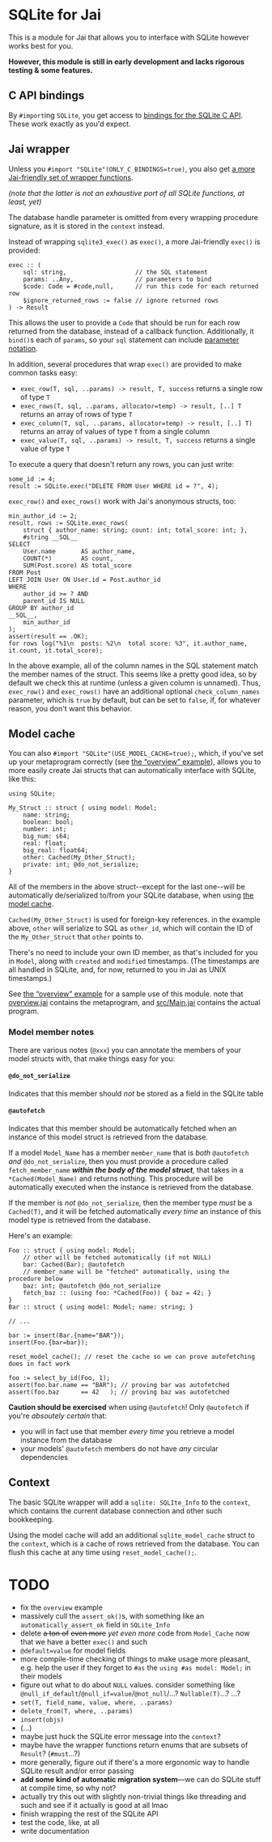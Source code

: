 SQLite for Jai
==============
This is a module for Jai that allows you to interface with SQLite however works best for you.

**However, this module is still in early development and lacks rigorous testing & some features.**




C API bindings
--------------
By `#import`ing `SQLite`, you get access to [bindings for the SQLite C API](src/sqlite3.jai). These
work exactly as you'd expect.




Jai wrapper
-----------
Unless you `#import "SQLite"(ONLY_C_BINDINGS=true)`, you also get [a more Jai-friendly set of wrapper functions](src/SQLite.jai).

*(note that the latter is not an exhaustive port of all SQLite functions, at least, yet)*

The database handle parameter is omitted from every wrapping procedure signature, as it is stored in
the `context` instead.

Instead of wrapping `sqlite3_exec()` as `exec()`, a more Jai-friendly `exec()` is provided:

```jai
exec :: (
    sql: string,                   // the SQL statement
    params: ..Any,                 // parameters to bind
    $code: Code = #code,null,      // run this code for each returned row
    $ignore_returned_rows := false // ignore returned rows
) -> Result
```

This allows the user to provide a `Code` that should be run for each row returned from the database,
instead of a callback function. Additionally, it `bind()`s each of `params`, so your `sql`
statement can include [parameter notation](https://www.sqlite.org/lang_expr.html#varparam).

In addition, several procedures that wrap `exec()` are provided to make common tasks easy:
 - `exec_row(T, sql, ..params) -> result, T, success` returns a single row of type `T`
 - `exec_rows(T, sql, ..params, allocator=temp) -> result, [..] T` returns an array of rows of type `T`
 - `exec_column(T, sql, ..params, allocator=temp) -> result, [..] T)` returns an array of values of type `T` from a single column
 - `exec_value(T, sql, ..params) -> result, T, success` returns a single value of type `T`

To execute a query that doesn't return any rows, you can just write:

```jai
some_id := 4;
result := SQLite.exec("DELETE FROM User WHERE id = ?", 4);
```

`exec_row()` and `exec_rows()` work with Jai's anonymous structs, too:

```jai
min_author_id := 2;
result, rows := SQLite.exec_rows(
    struct { author_name: string; count: int; total_score: int; },
    #string __SQL__
SELECT
    User.name       AS author_name,
    COUNT(*)        AS count,
    SUM(Post.score) AS total_score
FROM Post
LEFT JOIN User ON User.id = Post.author_id
WHERE
    author_id >= ? AND
    parent_id IS NULL
GROUP BY author_id
__SQL__,
    min_author_id
);
assert(result == .OK);
for rows log("%1\n  posts: %2\n  total score: %3", it.author_name, it.count, it.total_score);
```

In the above example, all of the column names in the SQL statement match the member names of the
struct. This seems like a pretty good idea, so by default we check this at runtime (unless a given
column is unnamed). Thus, `exec_row()` and `exec_rows()` have an additional optional
`check_column_names` parameter, which is `true` by default, but can be set to `false`, if, for
whatever reason, you don't want this behavior.




Model cache
-----------
You can also `#import "SQLite"(USE_MODEL_CACHE=true);`, which, if you've set up your metaprogram
correctly (see [the “overview” example](examples/overview)), allows you to more easily create
Jai structs that can automatically interface with SQLite, like this:

```jai
using SQLite;

My_Struct :: struct { using model: Model;
    name: string;
    boolean: bool;
    number: int;
    big_num: s64;
    real: float;
    big_real: float64;
    other: Cached(My_Other_Struct);
    private: int; @do_not_serialize;
}
```

All of the members in the above struct--except for the last one--will be automatically de/serialized
to/from your SQLite database, when using [the model cache](src/Model_Cache.jai).

`Cached(My_Other_Struct)` is used for foreign-key references. in the example above, `other` will
serialize to SQL as `other_id`, which will contain the ID of the `My_Other_Struct` that `other`
points to.

There's no need to include your own ID member, as that's included for you in `Model`, along with
`created` and `modified` timestamps. (The timestamps are all handled in SQLite, and, for now,
returned to you in Jai as UNIX timestamps.)

See [the “overview” example](examples/overview) for a sample use of this module. note that [overview.jai](examples/overview/overview.jai)
contains the metaprogram, and [src/Main.jai](examples/overview/src/Main.jai) contains the actual
program.


### Model member notes
There are various notes (`@xxx`) you can annotate the members of your model structs with, that make
things easy for you:

#### `@do_not_serialize`
Indicates that this member should *not* be stored as a field in the SQLite table

#### `@autofetch`
Indicates that this member should be automatically fetched when an instance of this model struct is
retrieved from the database.

If a model `Model_Name` has a member `member_name` that is *both* `@autofetch` *and*
`@do_not_serialize`, then you must provide a procedure called `fetch_member_name` ***within the body
of the model struct***, that takes in a `*Cached(Model_Name)` and returns nothing. This procedure
will be automatically executed when the instance is retrieved from the database.

If the member is *not* `@do_not_serialize`, then the member type *must* be a `Cached(T)`, and it
will be fetched automatically *every time* an instance of this model type is retrieved from the
database.

Here's an example:

```jai
Foo :: struct { using model: Model;
    // other will be fetched automatically (if not NULL)
    bar: Cached(Bar); @autofetch
    // member_name will be "fetched" automatically, using the procedure below
    baz: int; @autofetch @do_not_serialize
    fetch_baz :: (using foo: *Cached(Foo)) { baz = 42; }
}
Bar :: struct { using model: Model; name: string; }

// ...

bar := insert(Bar.{name="BAR"});
insert(Foo.{bar=bar});

reset_model_cache(); // reset the cache so we can prove autofetching does in fact work

foo := select_by_id(Foo, 1);
assert(foo.bar.name == "BAR"); // proving bar was autofetched
assert(foo.baz      == 42   ); // proving baz was autofetched
```

**Caution should be exercised** when using `@autofetch`! Only `@autofetch` if you're *absoutely
certain* that:
 - you will in fact use that member *every time* you retrieve a model instance from the database
 - your models' `@autofetch` members do not have *any* circular dependencies 




Context
-------
The basic SQLite wrapper will add a `sqlite: SQLIte_Info` to the `context`, which contains the
current database connection and other such bookkeeping.

Using the model cache will add an additional `sqlite_model_cache` struct to the `context`, which is a cache of rows
retrieved from the database. You can flush this cache at any time using `reset_model_cache();`.




TODO
====
 - fix the `overview` example
 - massively cull the `assert_ok()`s, with something like an `automatically_assert_ok` field in `SQLite_Info`
 - delete ~~a ton of~~ ~~even more~~ *yet even more* code from `Model_Cache` now that we have a better `exec()` and such
 - `@default=value` for model fields
 - more compile-time checking of things to make usage more pleasant, e.g. help the user if they forget to `#as` the `using #as model: Model;` in their models
 - figure out what to do about `NULL` values. consider something like `@null_if_default`/`@null_if=value`/`@not_null`/...? `Nullable(T)`...? ...?
 - `set(T, field_name, value, where, ..params)`
 - `delete_from(T, where, ..params)`
 - `insert(objs)`
 - (...)
 - maybe just huck the SQLite error message into the `context`?
 - maybe have the wrapper functions return enums that are subsets of `Result`? (`#must`...?)
 - more generally, figure out if there's a more ergonomic way to handle SQLite result and/or error passing
 - **add some kind of automatic migration system**—we can do SQLite stuff at compile time, so why not?
 - actually try this out with slightly non-trivial things like threading and such and see if it actually is good at all lmao
 - finish wrapping the rest of the SQLite API
 - test the code, like, at all
 - write documentation
